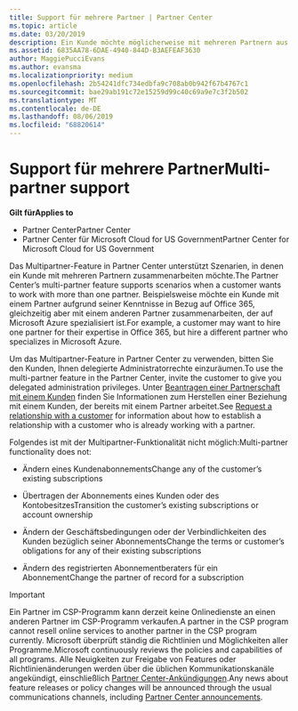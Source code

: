 ```yaml
---
title: Support für mehrere Partner | Partner Center
ms.topic: article
ms.date: 03/20/2019
description: Ein Kunde möchte möglicherweise mit mehreren Partnern aus dem Cloud Solution Provider-Programm zusammenarbeiten, die sich auf unterschiedliche Dienste spezialisiert haben.
ms.assetid: 6835AA78-6DAE-4940-844D-B3AEFEAF3630
author: MaggiePucciEvans
ms.author: evansma
ms.localizationpriority: medium
ms.openlocfilehash: 2b54241dfc734edbfa9c708ab0b942f67b4767c1
ms.sourcegitcommit: bae29ab191c72e15259d99c40c69a9e7c3f2b502
ms.translationtype: MT
ms.contentlocale: de-DE
ms.lasthandoff: 08/06/2019
ms.locfileid: "68820614"
---
```

# <a name="multi-partner-support"></a><span data-ttu-id="5b3d2-103">Support für mehrere Partner</span><span class="sxs-lookup"><span data-stu-id="5b3d2-103">Multi-partner support</span></span>

<span data-ttu-id="5b3d2-104">**Gilt für**</span><span class="sxs-lookup"><span data-stu-id="5b3d2-104">**Applies to**</span></span>

-  <span data-ttu-id="5b3d2-105">Partner Center</span><span class="sxs-lookup"><span data-stu-id="5b3d2-105">Partner Center</span></span>
-  <span data-ttu-id="5b3d2-106">Partner Center für Microsoft Cloud for US Government</span><span class="sxs-lookup"><span data-stu-id="5b3d2-106">Partner Center for Microsoft Cloud for US Government</span></span>

<span data-ttu-id="5b3d2-107">Das Multipartner-Feature in Partner Center unterstützt Szenarien, in denen ein Kunde mit mehreren Partnern zusammenarbeiten möchte.</span><span class="sxs-lookup"><span data-stu-id="5b3d2-107">The Partner Center’s multi-partner feature supports scenarios when a customer wants to work with more than one partner.</span></span> <span data-ttu-id="5b3d2-108">Beispielsweise möchte ein Kunde mit einem Partner aufgrund seiner Kenntnisse in Bezug auf Office 365, gleichzeitig aber mit einem anderen Partner zusammenarbeiten, der auf Microsoft Azure spezialisiert ist.</span><span class="sxs-lookup"><span data-stu-id="5b3d2-108">For example, a customer may want to hire one partner for their expertise in Office 365, but hire a different partner who specializes in Microsoft Azure.</span></span>

<span data-ttu-id="5b3d2-109">Um das Multipartner-Feature in Partner Center zu verwenden, bitten Sie den Kunden, Ihnen delegierte Administratorrechte einzuräumen.</span><span class="sxs-lookup"><span data-stu-id="5b3d2-109">To use the multi-partner feature in the Partner Center, invite the customer to give you delegated administration privileges.</span></span> <span data-ttu-id="5b3d2-110">Unter [Beantragen einer Partnerschaft mit einem Kunden](request-a-relationship-with-a-customer.md) finden Sie Informationen zum Herstellen einer Beziehung mit einem Kunden, der bereits mit einem Partner arbeitet.</span><span class="sxs-lookup"><span data-stu-id="5b3d2-110">See [Request a relationship with a customer](request-a-relationship-with-a-customer.md) for information about how to establish a relationship with a customer who is already working with a partner.</span></span>

<span data-ttu-id="5b3d2-111">Folgendes ist mit der Multipartner-Funktionalität nicht möglich:</span><span class="sxs-lookup"><span data-stu-id="5b3d2-111">Multi-partner functionality does not:</span></span>

- <span data-ttu-id="5b3d2-112">Ändern eines Kundenabonnements</span><span class="sxs-lookup"><span data-stu-id="5b3d2-112">Change any of the customer’s existing subscriptions</span></span>

- <span data-ttu-id="5b3d2-113">Übertragen der Abonnements eines Kunden oder des Kontobesitzes</span><span class="sxs-lookup"><span data-stu-id="5b3d2-113">Transition the customer’s existing subscriptions or account ownership</span></span>

- <span data-ttu-id="5b3d2-114">Ändern der Geschäftsbedingungen oder der Verbindlichkeiten des Kunden bezüglich seiner Abonnements</span><span class="sxs-lookup"><span data-stu-id="5b3d2-114">Change the terms or customer’s obligations for any of their existing subscriptions</span></span>

- <span data-ttu-id="5b3d2-115">Ändern des registrierten Abonnementberaters für ein Abonnement</span><span class="sxs-lookup"><span data-stu-id="5b3d2-115">Change the partner of record for a subscription</span></span>

> [!IMPORTANT]  
> <span data-ttu-id="5b3d2-116">Ein Partner im CSP-Programm kann derzeit keine Onlinedienste an einen anderen Partner im CSP-Programm verkaufen.</span><span class="sxs-lookup"><span data-stu-id="5b3d2-116">A partner in the CSP program cannot resell online services to another partner in the CSP program currently.</span></span> <span data-ttu-id="5b3d2-117">Microsoft überprüft ständig die Richtlinien und Möglichkeiten aller Programme.</span><span class="sxs-lookup"><span data-stu-id="5b3d2-117">Microsoft continuously reviews the policies and capabilities of all programs.</span></span> <span data-ttu-id="5b3d2-118">Alle Neuigkeiten zur Freigabe von Features oder Richtlinienänderungen werden über die üblichen Kommunikationskanäle angekündigt, einschließlich [Partner Center-Ankündigungen](https://partner.microsoft.com/pcv/announcements).</span><span class="sxs-lookup"><span data-stu-id="5b3d2-118">Any news about feature releases or policy changes will be announced through the usual communications channels, including [Partner Center announcements](https://partner.microsoft.com/pcv/announcements).</span></span>
